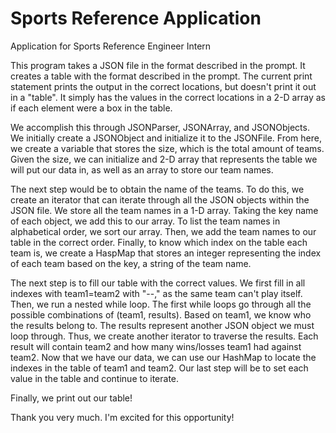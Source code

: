 # Sports Reference Application
Application for Sports Reference Engineer Intern

This program takes a JSON file in the format described in the prompt. It creates a table with the format described in the prompt. The current print statement prints the output in the correct locations, but doesn't print it out in a "table". It simply has the values in the correct locations in a 2-D array as if each element were a box in the table.

We accomplish this through JSONParser, JSONArray, and JSONObjects. We initially create a JSONObject and initialize it to the JSONFile. From here, we create a variable that stores the size, which is the total amount of teams. Given the size, we can initialize and 2-D array that represents the table we will put our data in, as well as an array to store our team names.

The next step would be to obtain the name of the teams. To do this, we create an iterator that can iterate through all the JSON objects within the JSON file. We store all the team names in a 1-D array. Taking the key name of each object, we add this to our array. To list the team names in alphabetical order, we sort our array. Then, we add the team names to our table in the correct order. Finally, to know which index on the table each team is, we create a HaspMap that stores an integer representing the index of each team based on the key, a string of the team name.

The next step is to fill our table with the correct values. We first fill in all indexes with team1=team2 with "--," as the same team can't play itself. Then, we run a nested while loop. The first while loops go through all the possible combinations of (team1, results). Based on team1, we know who the results belong to. The results represent another JSON object we must loop through. Thus, we create another iterator to traverse the results. Each result will contain team2 and how many wins/losses team1 had against team2. Now that we have our data, we can use our HashMap to locate the indexes in the table of team1 and team2. Our last step will be to set each value in the table and continue to iterate.

Finally, we print out our table!

Thank you very much. I'm excited for this opportunity!
